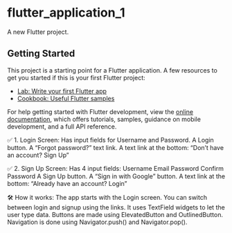 # flutter_application_1

A new Flutter project.

## Getting Started

This project is a starting point for a Flutter application.
A few resources to get you started if this is your first Flutter project:

- [Lab: Write your first Flutter app](https://docs.flutter.dev/get-started/codelab)
- [Cookbook: Useful Flutter samples](https://docs.flutter.dev/cookbook)

For help getting started with Flutter development, view the
[online documentation](https://docs.flutter.dev/), which offers tutorials,
samples, guidance on mobile development, and a full API reference.



✅ 1. Login Screen:
Has input fields for Username and Password.
A Login button.
A “Forgot password?” text link.
A text link at the bottom: “Don’t have an account? Sign Up”

✅ 2. Sign Up Screen:
Has 4 input fields:
Username
Email
Password
Confirm Password
A Sign Up button.
A “Sign in with Google” button.
A text link at the bottom: “Already have an account? Login”

🛠️ How it works:
The app starts with the Login screen.
You can switch between login and signup using the links.
It uses TextField widgets to let the user type data.
Buttons are made using ElevatedButton and OutlinedButton.
Navigation is done using Navigator.push() and Navigator.pop().

